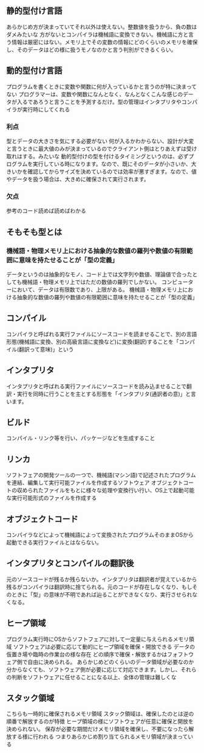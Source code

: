 ## 静的型付け言語
あらかじめ方が決まっていてそれ以外は使えない。整数値を扱うから、負の数はダメみたいな
方がないとコンパイラは機械語に変換できない。機械語に方と言う情報は厳密にはない。メモリ上でその変数の情報にどのくらいのメモリを確保し、そのデータはどの様に扱うモノなのかと言う判別ができるくらい。
## 動的型付け言語
プログラムを書くときに変数や関数に何が入っているかと言うのが特に決まってない
プログラマーは、変数や関数になんとなく、なんとなくこんな感じのデータが入るであろうと言うことを予測するだけ。型の管理はインタプリタやコンパイラが実行時にしてくれる
### 利点
型とデータの大きさを気にする必要がない
何が入るかわからない、設計が大変と言うときに最大値のみが決まっているのでクライアント側はとりあえずは受け取れはする。みたいな
動的型付けの型を付けるタイミングというのは、必ずプログラムを実行している時になります。なので、既にそのデータが小さいか、大きいかを確認してからサイズを決めているのでは効率が悪すぎます。なので、値やデータを扱う場合は、大きめに確保されて実行されます。
### 欠点
参考のコード読めば読めばわかる


## そもそも型とは

### 機械語・物理メモリ上における抽象的な数値の羅列や数値の有限範囲に意味を持たせることが「型の定義」
データというのは抽象的なモノ、コード上では文字列や数値、理論値で合ったとしても機械語・物理メモリ上ではただの数値の羅列でしかない。
コンピューターにおいて、データは有限数であり、上限がある。
機械語・物理メモリ上における抽象的な数値の羅列や数値の有限範囲に意味を持たせることが「型の定義」

## コンパイル
コンパイラと呼ばれる実行ファイルにソースコードを読ませることで、別の言語形態(機械語に変換、別の高級言語に変換など)に変換(翻訳)することを「コンパイル(翻訳って意味)」という


## インタプリタ
インタプリタと呼ばれる実行ファイルにソースコードを読み込ませることで翻訳・実行を同時に行うことを主とする形態を「インタプリタ(通訳者の意)」と言います。

## ビルド
コンパイル・リンク等を行い、パッケージなどを生成すること

## リンカ
ソフトフェアの開発ツールの一つで、機械語(マシン語)で記述されたプログラムを連結、編集して実行可能ファイルを作成するソフトウェア
オブジェクトコートの収められたファイルをもとに様々な処理や変換行い行い、OS上で起動可能な実行可能形式のファイルを作成する


## オブジェクトコード
コンパイラなどによって機械語によって変換されたプログラムそのままOSから起動できる実行ファイルとはならない。

## インタプリタとコンパイルの翻訳後
元のソースコードが残るか残らないか。インタプリタは翻訳者が覚えているから残るがコンパイラは翻訳時に捨てられる。元のコードが存在しなくなり、もしそのときに「型」の意味が不明であれば辿ることができなくなり、実行させられなくなる。

## ヒープ領域
プログラム実行時にOSからソフトフェアに対して一定量に与えられるメモリ領域
ソフトウェアは必要に応じて動的にヒープ領域を確保・開放できる
データの仮置き場や臨時の作業台の様な存在
どの順序で確保・解放するかはフォフトウェア側で自由に決められる。
あらかじめどのくらいのデータ領域が必要なのか分からなくても、ソフトウェア側が必要に応じて対応できます。しかし、それらの判断をソフトウェアに任せることになる以上、全体の管理は難しくな

## スタック領域
こちらも一時的に確保されるメモリ領域
スタック領域は、確保したのとは逆の順番で解放するのが特徴
ヒープ領域の様にソフトウェアが任意に確保と開放を決められない。
保存が必要な期間だけメモリ領域を確保し、不要になったら解放する様に行われる
つまりあらかじめ割り当てられるメモリ領域が決まっている
